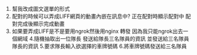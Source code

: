 1. 幫我改成圖文選單的形式
2. 配對的時候可以弄成LIFF網頁的動畫內嵌在訊息中?
正在配對時顯示配對中 配對完成後顯示完成動畫
3. 如果要弄成LIFF是不是要用ngrok然後用nginx 轉發 因為我只能ngrok出去一個網域
4.隨機抽取出一位隊長 
發送給隊長三名隊員的資訊
並發送給三名隊員隊長的資訊
5.要求隊長輸入欲選擇的車牌號碼
6.將車牌號碼發送給三名隊員
